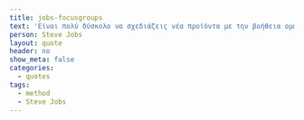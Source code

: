 ```yaml
---
title: jobs-focusgroups
text: 'Είναι πολύ δύσκολο να σχεδιάζεις νέα προϊόντα με την βοήθεια ομάδων εστίασης. Πολλές φορές οι άνθρωποι δεν ξέρουν τι θέλουν μέχρι να τους το δείξεις.'
person: Steve Jobs
layout: quote
header: no
show_meta: false
categories:
  - quotes
tags:
  - method
  - Steve Jobs
---
```

